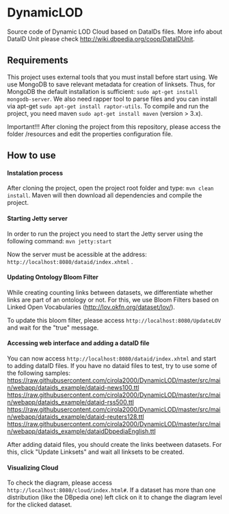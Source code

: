 DynamicLOD
==========

Source code of Dynamic LOD Cloud based on DataIDs files. More info about DataID Unit please check http://wiki.dbpedia.org/coop/DataIDUnit. 


## Requirements
This project uses external tools that you must install before start using.
We use MongoDB to save relevant metadata for creation of linksets. Thus, for MongoDB the default installation is sufficient: `sudo apt-get install mongodb-server`. We also need rapper tool to parse files and you can install via apt-get `sudo apt-get install raptor-utils`. To compile and run the project, you need maven `sudo apt-get install maven` (version > 3.x).

Important!!! After cloning the project from this repository, please access the folder /resources and edit the properties configuration file.

## How to use

#### Instalation process

After cloning the project, open the project root folder and type: `mvn clean install`. Maven will then download all dependencies and compile the project.


#### Starting Jetty server

In order to run the project you need to start the Jetty server using the following command:
`mvn jetty:start`

 Now the server must be acessible at the address:
`http://localhost:8080/dataid/index.xhtml` .

#### Updating Ontology Bloom Filter
While creating counting links between datasets, we differentiate whether links are part of an ontology or not. For this, we use Bloom Filters based on Linked Open Vocabularies (http://lov.okfn.org/dataset/lov/).

To update this bloom filter, please access `http://localhost:8080/UpdateLOV` and wait for the "true" message.

#### Accessing web interface and adding a dataID file
You can now access `http://localhost:8080/dataid/index.xhtml` and start to adding dataID files. If you have no dataid files to test, try to use some of the following samples:
https://raw.githubusercontent.com/cirola2000/DynamicLOD/master/src/main/webapp/dataids_example/dataid-news100.ttl
https://raw.githubusercontent.com/cirola2000/DynamicLOD/master/src/main/webapp/dataids_example/dataid-rss500.ttl
https://raw.githubusercontent.com/cirola2000/DynamicLOD/master/src/main/webapp/dataids_example/dataid-reuters128.ttl
https://raw.githubusercontent.com/cirola2000/DynamicLOD/master/src/main/webapp/dataids_example/dataidDbpediaEnglish.ttl

After adding dataid files, you should create the links beetween datasets. For this, click "Update Linksets" and wait all linksets to be created.

#### Visualizing Cloud
To check the diagram, please access `http://localhost:8080/cloud/index.html#`. If a dataset has more than one distribution (like the DBpedia one) left click on it to change the diagram level for the clicked dataset.
